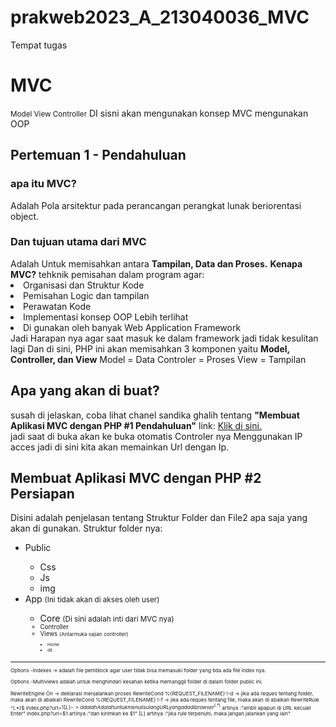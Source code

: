 # prakweb2023_A_213040036_MVC
Tempat tugas
<h1>MVC</h1>
<small>Model View Controller</small>
DI sisni akan mengunakan konsep MVC mengunakan OOP

<h2>Pertemuan 1 - Pendahuluan</h2>
<h3>apa itu MVC?</h3>
Adalah Pola arsitektur pada perancangan perangkat lunak beriorentasi object.
<h3>Dan tujuan utama dari MVC</h3>
Adalah Untuk memisahkan antara <b>Tampilan, Data dan Proses.</b>
<b>Kenapa MVC?</b>
tehknik pemisahan dalam program agar:
<li>Organisasi dan Struktur Kode</li>
<li>Pemisahan Logic dan tampilan</li>
<li>Perawatan Kode</li>
<li>Implementasi konsep OOP Lebih terlihat</li>
<li>Di gunakan oleh banyak Web Application Framework</li>
Jadi Harapan nya agar saat masuk ke dalam framework jadi tidak kesulitan lagi
Dan di sini, PHP ini akan memisahkan 3 komponen yaitu
<b>Model, Controller, dan View</b>
Model = Data
Controler = Proses
View = Tampilan
<h2>Apa yang akan di buat?</h2>
susah di jelaskan, coba lihat chanel sandika ghalih tentang
<b>"Membuat Aplikasi MVC dengan PHP #1 Pendahuluan"</b>
link: <a href="https://youtu.be/tBKOb8Ib5nI?list=PLFIM0718LjIVEh_d-h5wAjsdv2W4SAtkx&t=253" target="_blank" rel="Link Pendahuluan 1">
  Klik di sini.
</a>
<br>
jadi saat di buka akan ke buka otomatis Controler nya
Menggunakan IP acces
jadi di sini kita akan memainkan Url dengan Ip.
<br>

<h2>Membuat Aplikasi MVC dengan PHP #2 Persiapan</h2>
Disini adalah penjelasan tentang Struktur Folder dan File2 apa saja yang akan di gunakan. 
Struktur folder nya:
<ul>
  <li>Public</li>
    <ul>
      <li>Css</li>
      <li>Js</li>
      <li>img</li>
    </ul>
  <li>App <small>(Ini tidak akan di akses oleh user)</small></li>
    <ul>
      <li>Core <small>(Di sini adalah inti dari MVC nya)<small></li>
      <li>Controller</li>
      <li>Views <small>(Antarmuka sajian controller)<small></li>
      <ul>
        <li>Home</li>
        <li>dll...</li>
      </ul>
    </ul>
</ul>
<hr>
Options -Indexes -> adalah file pemblock agar user tidak bisa memasuki folder yang tida ada file index nya.

Options -Multiviews adalah untuk menghindari kesahan ketika memanggil folder di dalam folder public ini.

RewriteEngine On -> deklarasi menjalankan proses
RewriteCond %{REQUEST_FILENAME} !-d -> jika ada reques tentang folder, maka akan di abaikan
RewriteCond %{REQUEST_FILENAME} !-f -> jika ada reques tentang file, maka akan di abaikan
RewriteRule ^(.*)$ index.php?url=$1 [L] -> adalah  
Adalah untuk menulis ulang URL yang ada di browser
^(.*)$ artinya :"ambil apapun di URL kecuali Enter"
index.php?url=$1 artinya :"dan kirimkan ke $1"
[L] artinya :"jika rule terpenuhi, maka jangan jalankan yang lain"
